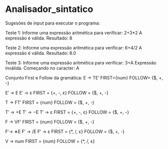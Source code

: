 # Analisador_sintatico

Sugesões de input para executar o programa:

Teste 1:
Informe uma expressão aritmética para verificar: 2+3*2
A expressão é válida. Resultado:  8

Teste 2:
Informe uma expressão aritmética para verificar: 6+4/2
A expressão é válida. Resultado:  8.0

Teste 3:
Informe uma expressão aritmética para verificar: 3+A
Expressão inválida. Começando no caracter: A

Conjunto First e Follow da gramática:
E → TE′
FIRST={num}
FOLLOW= {$, +, -}

E′ → E
E′ → ε
FIRST = {+, -, ε}
FOLLOW = {$, +, -}

T → FT′
FIRST = {num}
FOLLOW = {$, +, -}

T′ → +E
T′ → −E
T′ → ε
FIRST = {+, -, ε}
FOLLOW = {$, +, -}

F → VF′
FIRST = {num}
FOLLOW = {$, +, -}

F′→ ∗E
F′ → /E
F′ → ε 
FIRST = {*, /, ε}
FOLLOW = {$, +, -}

V → num
FIRST = {num}
FOLLOW = {*, /, ε}
